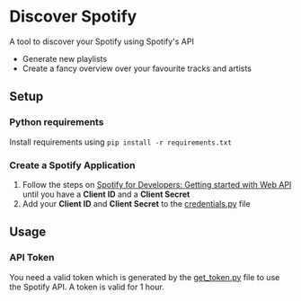 # Discover Spotify
A tool to discover your Spotify using Spotify's API
- Generate new playlists
- Create a fancy overview over your favourite tracks and artists
  
## Setup
### Python requirements
Install requirements using `pip install -r requirements.txt`
### Create a Spotify Application
1. Follow the steps on [Spotify for Developers: Getting started with Web API](https://developer.spotify.com/documentation/web-api/tutorials/getting-started) until you have a **Client ID** and a **Client Secret**
2. Add your **Client ID** and **Client Secret** to the [credentials.py](credentials.py) file

## Usage
### API Token
You need a valid token which is generated by the [get_token.py](get_token.py) file to use the Spotify API. A token is valid for 1 hour.
